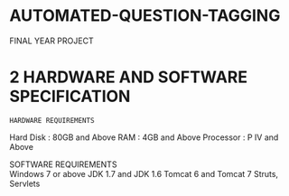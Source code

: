 # AUTOMATED-QUESTION-TAGGING
FINAL YEAR PROJECT
# 2 HARDWARE AND SOFTWARE SPECIFICATION  
	HARDWARE REQUIREMENTS 	 
Hard Disk 	:  	80GB and Above 
RAM 	 	:  	4GB and Above 
Processor 	: 	P IV and Above 
 
  SOFTWARE REQUIREMENTS  
Windows 7 or above 
JDK 1.7 and JDK 1.6 
Tomcat 6 and Tomcat 7 
Struts, Servlets 
 

